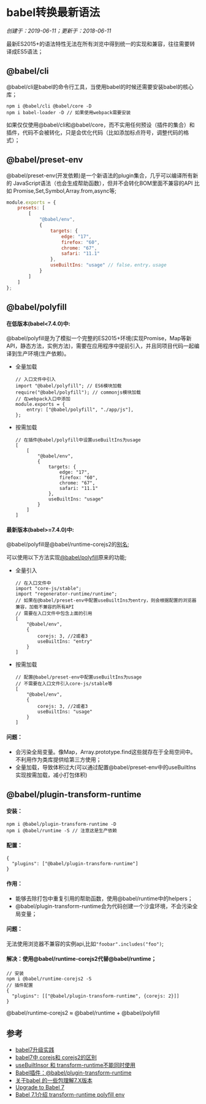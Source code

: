 # babel转换最新语法

*创建于：2019-06-11；更新于：2018-06-11*

最新ES2015+的语法特性无法在所有浏览中得到统一的实现和兼容，往往需要转译成ES5语法；

## @babel/cli

@babel/cli是babel的命令行工具，当使用babel的时候还需要安装babel的核心库；

```
npm i @babel/cli @babel/core -D
npm i babel-loader -D // 如果使用webpack需要安装
```

如果仅仅使用@babel/cli和@babel/core，而不实用任何预设（插件的集合）和插件，代码不会被转化，只是会优化代码（比如添加标点符号，调整代码的格式）；

## @babel/preset-env

@babel/preset-env(开发依赖)是一个新语法的plugin集合，几乎可以编译所有新的 JavaScript语法（也会生成帮助函数），但并不会转化BOM里面不兼容的API
比如 Promise,Set,Symbol,Array.from,async等;

```javascript
module.exports = { 
    presets: [
        [
            "@babel/env",
            {
                targets: {
                    edge: "17",
                    firefox: "60",
                    chrome: "67",
                    safari: "11.1"
                },
                useBuiltIns: "usage" // false，entry，usage
            }
        ]
    ]
};
```

## @babel/polyfill

#### 在低版本(babel<7.4.0)中:

@babel/polyfill是为了模拟一个完整的ES2015+环境(实现Promise，Map等新API，静态方法，实例方法)，需要在应用程序中提前引入，并且同项目代码一起编译到生产环境(生产依赖)。

- 全量加载
    ```
    // 入口文件中引入
    import "@babel/polyfill"; // ES6模块加载
    require("@babel/polyfill"); // commonjs模块加载
    // 在webpack入口中添加
    module.exports = {
        entry: ["@babel/polyfill", "./app/js"],
    };
    ```
- 按需加载
    ```
    // 在插件@babel/polyfill中设置useBuiltIns为usage
    [
        [
            "@babel/env",
            {
                targets: {
                    edge: "17",
                    firefox: "60",
                    chrome: "67",
                    safari: "11.1"
                },
                useBuiltIns: "usage"
            }
        ]
    ]
    ```


#### 最新版本(babel>=7.4.0)中:

@babel/polyfill是@babel/runtime-corejs2的[别名](https://babeljs.io/docs/en/v7-migration);

可以使用以下方法实现[@babel/polyfill](https://babeljs.io/docs/en/babel-polyfill)原来的功能;

- 全量引入
    ```
    // 在入口文件中
    import "core-js/stable";
    import "regenerator-runtime/runtime";
    // 如果在@babel/preset-env中配置useBuiltIns为entry，则会根据配置的浏览器兼容，加载不兼容的所有API
    // 需要在入口文件中包含上面的引用
    [
        "@babel/env",
        {
            corejs: 3, //2或者3
            useBuiltIns: "entry"
        }
    ]
    ```
- 按需加载
    ```
    // 配置@babel/preset-env中配置useBuiltIns为usage
    // 不需要在入口文件引入core-js/stable等
    [
        "@babel/env",
        {
            corejs: 3, //2或者3
            useBuiltIns: "usage"
        }
    ]
    ```

#### 问题：

- 会污染全局变量。像Map，Array.prototype.find这些就存在于全局空间中。不利用作为类库提供给第三方使用；
- 全量加载，导致体积过大(可以通过配置@babel/preset-env中的useBuiltIns实现按需加载，减小打包体积)

## @babel/plugin-transform-runtime

#### 安装：

```
npm i @babel/plugin-transform-runtime -D
npm i @babel/runtime -S // 注意这是生产依赖
```

#### 配置：

```
{
  "plugins": ["@babel/plugin-transform-runtime"]
}
```

#### 作用：

- 能够去除打包中重复引用的帮助函数，使用@babel/runtime中的helpers；
- @babel/plugin-transform-runtime会为代码创建一个沙盒环境，不会污染全局变量；

#### 问题：

无法使用浏览器不兼容的实例api,比如`"foobar".includes("foo")`;

#### 解决：使用@babel/runtime-corejs2代替@babel/runtime；

```
// 安装
npm i @babel/runtime-corejs2 -S
// 插件配置
{
  "plugins": [["@babel/plugin-transform-runtime", {corejs: 2}]]
}
```

@babel/runtime-corejs2 ≈ @babel/runtime + @babel/polyfill

## 参考

- [babel7升级实践](https://blog.hhking.cn/2019/04/02/babel-v7-update/)
- [babel7中 corejs和 corejs2的区别](https://www.cnblogs.com/htoooth/p/9724609.html)
- [useBuiltInsor 和 transform-runtime不能同时使用](https://segmentfault.com/q/1010000018937075/)
- [Babel插件：@babel/plugin-transform-runtime](https://www.cnblogs.com/sea-breeze/p/10490672.html)
- [关于babel 的一些包理解7.X版本](https://blog.csdn.net/weixiaoderensheng/article/details/82993332)
- [Upgrade to Babel 7](https://babeljs.io/docs/en/v7-migration)
- [Babel 7.1介绍 transform-runtime polyfill env](https://www.jianshu.com/p/d078b5f3036a)

